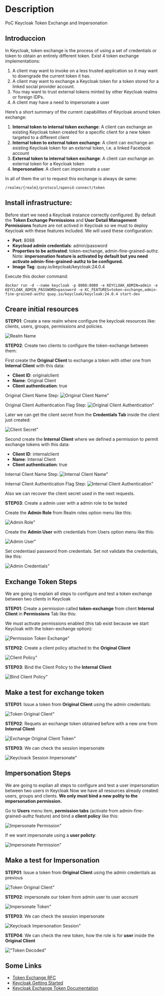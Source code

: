 # Description
PoC Keycloak Token Exchange and Impersonation

## Introduccion

In Keycloak, token exchange is the process of using a set of credentials or token to obtain an entirely different token. Exist 4 token exchange implementations:

1. A client may want to invoke on a less trusted application so it may want to downgrade the current token it has.
2. A client may want to exchange a Keycloak token for a token stored for a linked social provider account. 
3. You may want to trust external tokens minted by other Keycloak realms or foreign IDPs.
4. A client may have a need to impersonate a user

Here’s a short summary of the current capabilities of Keycloak around token exchange:

1. **Internal token to internal token exchange**: A client can exchange an existing Keycloak token created for a specific client for a new token targeted to a different client
2. **Internal token to external token exchange**: A client can exchange an existing Keycloak token for an external token, i.e. a linked Facebook account
3. **External token to internal token exchange**: A client can exchange an external token for a Keycloak token
4. **Impersonation**: A client can impersonate a user

In all of them the uri to request this exchange is always de same:

```shell
/realms/{realm}/protocol/openid-connect/token
```

## Install infrastructure:

Before start we need a Keycloak instance correctly configured. By default the **Token Exchange Permissions** and **User Detail Management Permissions** feature are not actived in Keycloak so we must to deploy Keycloak with these features included. We will used these configuration:

- **Port**: 8088
- **Keycload admin credentials**: admin/password
- **Properties to be activated**: token-exchange, admin-fine-grained-authz. Note: **impersonation feature is activated by default but you need activate admin-fine-grained-authz to be configured.**
- **Image Tag**: quay.io/keycloak/keycloak:24.0.4

Execute this docker command:

```shell
docker run -d --name keycloak -p 8088:8080 -e KEYCLOAK_ADMIN=admin -e KEYCLOAK_ADMIN_PASSWORD=password -e KC_FEATURES=token-exchange,admin-fine-grained-authz quay.io/keycloak/keycloak:24.0.4 start-dev
```

## Creare initial resources

**STEP01**: Create a new realm where configure the keycloak resources like: clients, users, groups, permissions and policies.

![Realm Name](./images/realm-name.png "Realm Name")

**STEP02**: Create two clients to configure the token-exchange between them:

First create the **Original Client** to exchange a token with other one from **Internal Client** with this data:

- **Client ID**: originalclient
- **Name**: Original Client
- **Client authentication**: true

Original Client Name Step:
![Original Client Name"](./images/original-client-name.png "Original Client Name")

Original Client Authentication Flag Step:
![Original Client Authentication"](./images/original-client-authentication.png "Original Client Authentication")

Later we can get the client secret from the **Credentials Tab** inside the client just created:

![Client Secret"](./images/client-secret.png "Client Secret")

Second create the **Internal Client** where we defined a permission to permit exchange tokens with this data:

- **Client ID**: internalclient
- **Name**: Internal Client
- **Client authentication**: true

Internal Client Name Step:
![Internal Client Name"](./images/internal-client-name.png "Internal Client Name")

Internal Client Authentication Flag Step:
![Internal Client Authentication"](./images/internal-client-authentication.png "Internal Client Authentication")

Also we can recover the client secret used in the next requests.

**STEP03**: Create a admin user with a admin role to be tested

Create the **Admin Role** from Realm roles option menu like this:

![Admin Role"](./images/admin-role.png "Admin Role")

Create the **Admin User** with credentials from Users option menu like this:

![Admin User"](./images/admin-user.png "Admin User")

Set credentiasl password from credentials. Set not validate the credentials, like this:

![Admin Credentials"](./images/admin-credentials.png "Admin Credentials")

## Exchange Token Steps

We are going to explain all steps to configure and test a token exchange between two clients in Keycloak

**STEP01**: Create a permission called **token-exchange** from client **Internal Client** in **Permissions** Tab like this:

We must activate permissions enabled (this tab exist because we start Keycloak with the token-exchange option):

![Permission Token Exchange"](./images/permission-token-exchange.png "Permission Token Exchange")

**STEP02**: Create a client policy attached to the **Original Client**

![Client Policy"](./images/client-policy.png "Client Policy")

**STEP03**: Bind the Client Policy to the **Internal Client**

![Bind Client Policy"](./images/bind-client-policy.png "Bind Client Policy")

## Make a test for exchange token

**STEP01**: Issue a token from **Original Client** using the admin credentials:

![Token Original Client"](./images/token-original-client.png "Token Original Client")

**STEP02**: Requets an exchange token obtained before with a new one from **Internal Client**

![Exchange Original Client Token"](./images/exchange-token-internal-client.png "Exchange Original Client Token")

**STEP03**: We can check the session impersonate

![Keycloack Session Impersonate"](./images/keycloak-session.png "Keycloack Session Impersonate")

## Impersonation Steps

We are going to explian all steps to configure and test a user impersonation between two users in Keycloak
Now we have all resources already created: users, groups and clients. **We only must bind a new polity to the impersonation permission.**

Go to **Users** menu item, **permission tabs** (activate from admin-fine-grained-authz feature) and bind a **client policy** like this:

![Impersonate Permission"](./images/impersonate-permission-for-client.png "Impersonate Permission for client policy")

If we want impersonate using a **user policty**:

![Impersonate Permission"](./images/impersonate-permission-for-user.png "Impersonate Permission for user policy")

## Make a test for Impersonation

**STEP01**: Issue a token from **Original Client** using the admin credentials as previous

![Token Original Client"](./images/token-original-client.png "Token Original Client")

**STEP02**: impersonate our token from admin user to user account

![Impersonate Token"](./images/impersonate-token.png "Impersonate Token")

**STEP03**: We can check the session impersonate

![Keycloack Impersonation Session"](./images/impersonation-sessions.png "Keycloack Impersonation Session")

**STEP04**: We can check the new token, how the role is for **user** inside the **Original Client**

!["Token Decoded"](./images/token-decoded.png "Token Decoded")

## Some Links

- [Token Exchange RFC](https://datatracker.ietf.org/doc/html/rfc8693)
- [Keycloak Getting Started](https://www.keycloak.org/getting-started/getting-started-docker)
- [Keycloak Exchange Token Documentation](https://www.keycloak.org/docs/latest/securing_apps/#_token-exchange)


